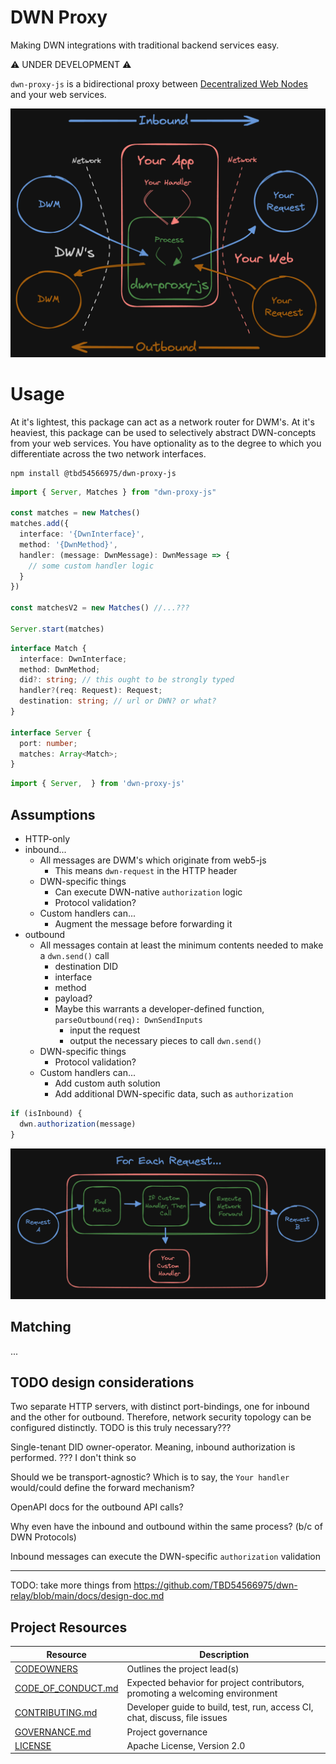 # DWN Proxy

Making DWN integrations with traditional backend services easy.

⚠️ UNDER DEVELOPMENT ⚠️

`dwn-proxy-js` is a bidirectional proxy between [Decentralized Web Nodes](https://identity.foundation/decentralized-web-node/spec) and your web services.

![Intro diagram](./images/intro-diagram.png)

# Usage

At it's lightest, this package can act as a network router for DWM's. At it's heaviest, this package can be used to selectively abstract DWN-concepts from your web services. You have optionality as to the degree to which you differentiate across the two network interfaces.

```cli
npm install @tbd54566975/dwn-proxy-js
```

```typescript
import { Server, Matches } from "dwn-proxy-js"

const matches = new Matches()
matches.add({
  interface: '{DwnInterface}',
  method: '{DwnMethod}',
  handler: (message: DwnMessage): DwnMessage => {
    // some custom handler logic
  }
})

const matchesV2 = new Matches() //...???

Server.start(matches)
```

```typescript
interface Match {
  interface: DwnInterface;
  method: DwnMethod;
  did?: string; // this ought to be strongly typed
  handler?(req: Request): Request;
  destination: string; // url or DWN? or what?
}

interface Server {
  port: number;
  matches: Array<Match>;
}
```

```typescript
import { Server,  } from 'dwn-proxy-js'
```

## Assumptions

- HTTP-only
- inbound...
  - All messages are DWM's which originate from web5-js
    - This means `dwn-request` in the HTTP header
  - DWN-specific things
    - Can execute DWN-native `authorization` logic
    - Protocol validation?
  - Custom handlers can...
    - Augment the message before forwarding it
- outbound
  - All messages contain at least the minimum contents needed to make a `dwn.send()` call
    - destination DID
    - interface
    - method
    - payload?
    - Maybe this warrants a developer-defined function, `parseOutbound(req): DwnSendInputs`
      - input the request
      - output the necessary pieces to call `dwn.send()`
  - DWN-specific things
    - Protocol validation?
  - Custom handlers can...
    - Add custom auth solution
    - Add additional DWN-specific data, such as `authorization`

```typescript
if (isInbound) {
  dwn.authorization(message)
}
```

![Process diagram](./images/process-diagram.png)

## Matching

...

## TODO design considerations

Two separate HTTP servers, with distinct port-bindings, one for inbound and the other for outbound. Therefore, network security topology can be configured distinctly. TODO is this truly necessary???

Single-tenant DID owner-operator. Meaning, inbound authorization is performed. ??? I don't think so

Should we be transport-agnostic? Which is to say, the `Your handler` would/could define the forward mechanism?

OpenAPI docs for the outbound API calls?

Why even have the inbound and outbound within the same process? (b/c of DWN Protocols)

Inbound messages can execute the DWN-specific `authorization` validation

---

TODO: take more things from https://github.com/TBD54566975/dwn-relay/blob/main/docs/design-doc.md

## Project Resources

| Resource                                   | Description                                                                   |
| ------------------------------------------ | ----------------------------------------------------------------------------- |
| [CODEOWNERS](./CODEOWNERS)                 | Outlines the project lead(s)                                                  |
| [CODE_OF_CONDUCT.md](./CODE_OF_CONDUCT.md) | Expected behavior for project contributors, promoting a welcoming environment |
| [CONTRIBUTING.md](./CONTRIBUTING.md)       | Developer guide to build, test, run, access CI, chat, discuss, file issues    |
| [GOVERNANCE.md](./GOVERNANCE.md)           | Project governance                                                            |
| [LICENSE](./LICENSE)                       | Apache License, Version 2.0                                                   |